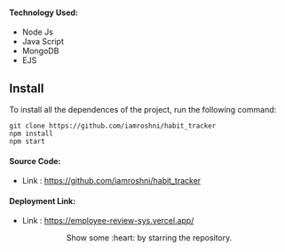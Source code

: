 #### Technology Used:
 - Node Js
 - Java Script
 - MongoDB
 - EJS
 

 ## Install

To install all the dependences of the project, run the following command:

    git clone https://github.com/iamroshni/habit_tracker
    npm install
    npm start


#### Source Code:
 - Link : https://github.com/iamroshni/habit_tracker


#### Deployment Link:
 - Link : https://employee-review-sys.vercel.app/



<p align="center">
  Show some :heart: by starring the repository.
</p>
